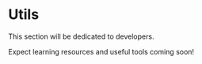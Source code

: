 # Utils

This section will be dedicated to developers.

Expect learning resources and useful tools coming soon!
